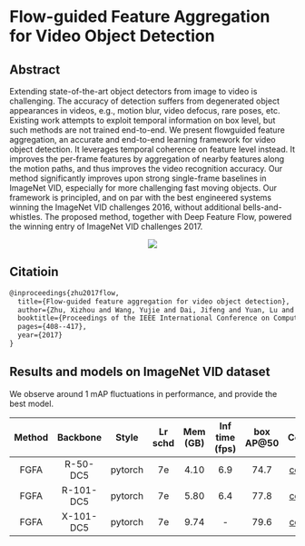 # Flow-guided Feature Aggregation for Video Object Detection

## Abstract

<!-- [ABSTRACT] -->

Extending state-of-the-art object detectors from image to video is challenging. The accuracy of detection suffers from degenerated object appearances in videos, e.g., motion blur, video defocus, rare poses, etc. Existing work attempts to exploit temporal information on box level, but such methods are not trained end-to-end. We present flowguided feature aggregation, an accurate and end-to-end learning framework for video object detection. It leverages temporal coherence on feature level instead. It improves the per-frame features by aggregation of nearby features along the motion paths, and thus improves the video recognition accuracy. Our method significantly improves upon strong single-frame baselines in ImageNet VID, especially for more challenging fast moving objects. Our framework is principled, and on par with the best engineered systems winning the ImageNet VID challenges 2016, without additional bells-and-whistles. The proposed method, together with Deep Feature Flow, powered the winning entry of ImageNet VID challenges 2017.

<!-- [IMAGE] -->

<div align="center">
  <img src="https://user-images.githubusercontent.com/34888372/142985575-4560a7c1-0402-428f-9094-ffb00d6b1e38.png"/>
</div>

## Citatioin

<!-- [ALGORITHM] -->

```latex
@inproceedings{zhu2017flow,
  title={Flow-guided feature aggregation for video object detection},
  author={Zhu, Xizhou and Wang, Yujie and Dai, Jifeng and Yuan, Lu and Wei, Yichen},
  booktitle={Proceedings of the IEEE International Conference on Computer Vision},
  pages={408--417},
  year={2017}
}
```

## Results and models on ImageNet VID dataset

We observe around 1 mAP fluctuations in performance, and provide the best model.

| Method | Backbone  |  Style  | Lr schd | Mem (GB) | Inf time (fps) | box AP@50 |                           Config                           |                                                                                                                                                                      Download                                                                                                                                                                      |
| :----: | :-------: | :-----: | :-----: | :------: | :------------: | :-------: | :--------------------------------------------------------: | :------------------------------------------------------------------------------------------------------------------------------------------------------------------------------------------------------------------------------------------------------------------------------------------------------------------------------------------------: |
|  FGFA  | R-50-DC5  | pytorch |   7e    |   4.10   |      6.9       |   74.7    | [config](fgfa_faster-rcnn_r50-dc5_8xb1-7e_imagenetvid.py)  |   [model](https://download.openmmlab.com/mmtracking/vid/fgfa/fgfa_faster_rcnn_r50_dc5_1x_imagenetvid/fgfa_faster_rcnn_r50_dc5_1x_imagenetvid_20201228_022657-f42016f3.pth) \| [log](https://download.openmmlab.com/mmtracking/vid/fgfa/fgfa_faster_rcnn_r50_dc5_1x_imagenetvid/fgfa_faster_rcnn_r50_dc5_1x_imagenetvid_20201228_022657.log.json)   |
|  FGFA  | R-101-DC5 | pytorch |   7e    |   5.80   |      6.4       |   77.8    | [config](fgfa_faster-rcnn_r101-dc5_8xb1-7e_imagenetvid.py) | [model](https://download.openmmlab.com/mmtracking/vid/fgfa/fgfa_faster_rcnn_r101_dc5_1x_imagenetvid/fgfa_faster_rcnn_r101_dc5_1x_imagenetvid_20201219_011831-9c9d8183.pth) \| [log](https://download.openmmlab.com/mmtracking/vid/fgfa/fgfa_faster_rcnn_r101_dc5_1x_imagenetvid/fgfa_faster_rcnn_r101_dc5_1x_imagenetvid_20201219_011831.log.json) |
|  FGFA  | X-101-DC5 | pytorch |   7e    |   9.74   |       -        |   79.6    | [config](fgfa_faster-rcnn_x101-dc5_8xb1-7e_imagenetvid.py) | [model](https://download.openmmlab.com/mmtracking/vid/fgfa/fgfa_faster_rcnn_x101_dc5_1x_imagenetvid/fgfa_faster_rcnn_x101_dc5_1x_imagenetvid_20210818_223334-8723c594.pth) \| [log](https://download.openmmlab.com/mmtracking/vid/fgfa/fgfa_faster_rcnn_x101_dc5_1x_imagenetvid/fgfa_faster_rcnn_x101_dc5_1x_imagenetvid_20210818_223334.log.json) |
